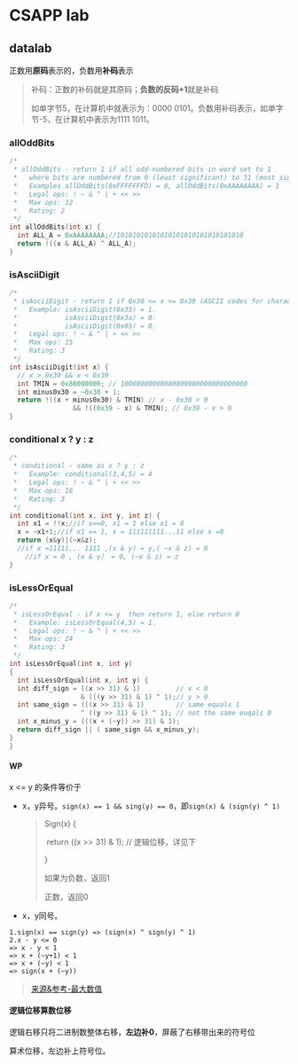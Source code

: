 # CSAPP lab

## datalab

正数用**原码**表示的，负数用**补码**表示

> 补码：正数的补码就是其原码；**负数的反码+1**就是补码
>
> 如单字节5，在计算机中就表示为：0000 0101。负数用补码表示，如单字节-5，在计算机中表示为1111 1011。

### allOddBits

```c++
/* 
 * allOddBits - return 1 if all odd-numbered bits in word set to 1
 *   where bits are numbered from 0 (least significant) to 31 (most significant)
 *   Examples allOddBits(0xFFFFFFFD) = 0, allOddBits(0xAAAAAAAA) = 1
 *   Legal ops: ! ~ & ^ | + << >>
 *   Max ops: 12
 *   Rating: 2
 */
int allOddBits(int x) {
  int ALL_A = 0xAAAAAAAA;//10101010101010101010101010101010
  return !((x & ALL_A) ^ ALL_A);
}
```



### isAsciiDigit

```c++
/* 
 * isAsciiDigit - return 1 if 0x30 <= x <= 0x39 (ASCII codes for characters '0' to '9')
 *   Example: isAsciiDigit(0x35) = 1.
 *            isAsciiDigit(0x3a) = 0.
 *            isAsciiDigit(0x05) = 0.
 *   Legal ops: ! ~ & ^ | + << >>
 *   Max ops: 15
 *   Rating: 3
 */
int isAsciiDigit(int x) {
  // x > 0x30 && x < 0x39
  int TMIN = 0x80000000; // 10000000000000000000000000000000
  int minus0x30 = ~0x30 + 1;
  return !((x + minus0x30) & TMIN) // x - 0x30 > 0
    			&& !((0x39 - x) & TMIN); // 0x39 - x > 0
}
```

### conditional x ? y : z

```c++
/* 
 * conditional - same as x ? y : z 
 *   Example: conditional(3,4,5) = 4
 *   Legal ops: ! ~ & ^ | + << >>
 *   Max ops: 16
 *   Rating: 3
 */
int conditional(int x, int y, int z) {
  int x1 = !!x;//if x==0, x1 = 1 else x1 = 0
  x = ~x1+1;//if x1 == 1, x = 111111111...11 else x =0
  return (x&y)|(~x&z);
  //if x =11111... 1111 ,(x & y) = y,( ~x & z) = 0
	//if x = 0 , (x & γ〕 = 0, (~x & z) = z
}
```

### isLessOrEqual

```c++
/* 
 * isLessOrEqual - if x <= y  then return 1, else return 0 
 *   Example: isLessOrEqual(4,5) = 1.
 *   Legal ops: ! ~ & ^ | + << >>
 *   Max ops: 24
 *   Rating: 3
 */
int isLessOrEqual(int x, int y)
{
  int isLessOrEqual(int x, int y) {
  int diff_sign = ((x >> 31) & 1)         // x < 0
                  & (((y >> 31) & 1) ^ 1);// y > 0
  int same_sign = (((x >> 31) & 1)        // same equals 1
                  ^ ((y >> 31) & 1) ^ 1); // not the same euqals 0
  int x_minus_y = (((x + (~y)) >> 31) & 1);
  return diff_sign || ( same_sign && x_minus_y);
}
}
```

#### WP

x <= y 的条件等价于

- x，y异号。`sign(x) == 1 && sing(y) == 0`，即`sign(x) & (sign(y) ^ 1)`

    > Sign(x) {
    >
    > ​	return ((x >> 31) & 1); // 逻辑位移，详见下
    >
    > }
    >
    > 如果为负数，返回1
    >
    > 正数，返回0

- x，y同号。

```
1.sign(x) == sign(y) => (sign(x) ^ sign(y) ^ 1)
2.x - y <= 0
=> x - y < 1
=> x + (~y+1) < 1
=> x + (~y) < 1
=> sign(x + (~y))
```



> [来源&参考-最大数值](https://www.cnblogs.com/sinkinben/p/12323784.html)

#### 逻辑位移算数位移

逻辑右移只将二进制数整体右移，**左边补0**，屏蔽了右移带出来的符号位

算术位移，左边补上符号位。